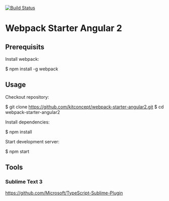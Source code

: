 [![Build Status](https://travis-ci.org/kitconcept/webpack-starter-angular2.svg?branch=master)](https://travis-ci.org/kitconcept/webpack-starter-angular2)

# Webpack Starter Angular 2

## Prerequisits

Install webpack:

  $ npm install -g webpack

## Usage

Checkout repository:

  $ git clone https://github.com/kitconcept/webpack-starter-angular2.git
  $ cd webpack-starter-angular2

Install dependencies:

  $ npm install

Start development server:

  $ npm start

## Tools

### Sublime Text 3

https://github.com/Microsoft/TypeScript-Sublime-Plugin
